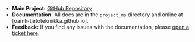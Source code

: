 - **Main Project:** [GitHub Repository](https://github.com/OAMK-tietotekniikka/ProjectsMS)
- **Documentation:** All docs are in the `project_ms` directory and online at [oamk-tietotekniikka.github.io].
- **Feedback:** If you find any issues with the documentation, please [open a ticket here](https://github.com/OAMK-tietotekniikka/docs/issues/new).
